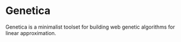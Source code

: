 # Genetica
Genetica is a minimalist toolset for building web genetic algorithms for linear approximation.  
